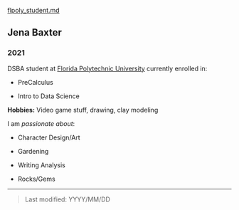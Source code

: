 [flpoly_student.md](https://github.com/Jaye-Bee/practice-repo/files/6852264/flpoly_student.md)

## Jena Baxter

### 2021 

DSBA student at [Florida Polytechnic University](https://www.floridapoly.edu) currently enrolled in: 

- PreCalculus

- Intro to Data Science

**Hobbies:** Video game stuff, drawing, clay modeling

I am _passionate about_: 

- Character Design/Art

- Gardening

- Writing Analysis 

- Rocks/Gems

***

> Last modified: YYYY/MM/DD

